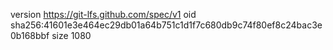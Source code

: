 version https://git-lfs.github.com/spec/v1
oid sha256:41601e3e464ec29db01a64b751c1d1f7c680db9c74f80ef8c24bac3e0b168bbf
size 1080
